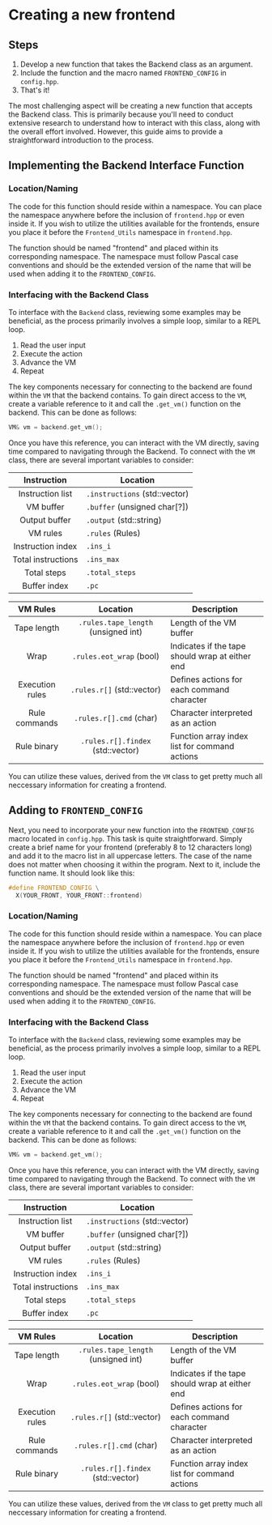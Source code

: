 # Creating a new frontend

## Steps

1. Develop a new function that takes the Backend class as an argument.
2. Include the function and the macro named `FRONTEND_CONFIG` in `config.hpp`.
3. That's it!

The most challenging aspect will be creating a new function that accepts the
Backend class. This is primarily because you'll need to conduct extensive
research to understand how to interact with this class, along with the overall
effort involved. However, this guide aims to provide a straightforward
introduction to the process.


## Implementing the Backend Interface Function

### Location/Naming

The code for this function should reside within a namespace. You can place the
namespace anywhere before the inclusion of `frontend.hpp` or even inside it. If
you wish to utilize the utilities available for the frontends, ensure you place
it before the `Frontend_Utils` namespace in `frontend.hpp`.

The function should be named "frontend" and placed within its corresponding
namespace. The namespace must follow Pascal case conventions and should be the
extended version of the name that will be used when adding it to the
`FRONTEND_CONFIG`.

### Interfacing with the Backend Class

To interface with the `Backend` class, reviewing some examples may be
beneficial, as the process primarily involves a simple loop, similar to a REPL
loop.

1. Read the user input
2. Execute the action
3. Advance the VM
4. Repeat

The key components necessary for connecting to the backend are found within the
`VM` that the backend contains. To gain direct access to the `VM`, create a
variable reference to it and call the `.get_vm()` function on the backend. This
can be done as follows:

```cpp
VM& vm = backend.get_vm();
```

Once you have this reference, you can interact with the VM directly, saving time
compared to navigating through the Backend. To connect with the `VM` class,
there are several important variables to consider:

| Instruction| Location|
|:-:|---|
| Instruction list| `.instructions` (std::vector<unsigned char>) |
| VM buffer| `.buffer` (unsigned char[?])|
| Output buffer| `.output` (std::string)|
| VM rules| `.rules` (Rules)|
| Instruction index| `.ins_i`|
| Total instructions| `.ins_max`|
| Total steps| `.total_steps`|
| Buffer index| `.pc`|

| VM Rules| Location| Description|
|:-:|:-:|---|
| Tape length| `.rules.tape_length` (unsigned int) | Length of the VM buffer|
| Wrap| `.rules.eot_wrap` (bool)| Indicates if the tape should wrap at either end|
| Execution rules| `.rules.r[]` (std::vector<Rule>)| Defines actions for each command character|
| Rule commands| `.rules.r[].cmd` (char)| Character interpreted as an action|
| Rule binary| `.rules.r[].findex` (std::vector<unsigned char>) | Function array index list for command actions |

You can utilize these values, derived from the `VM` class to get pretty much all
neccessary information for creating a frontend.


## Adding to `FRONTEND_CONFIG`

Next, you need to incorporate your new function into the `FRONTEND_CONFIG` macro
located in `config.hpp`. This task is quite straightforward. Simply create a
brief name for your frontend (preferably 8 to 12 characters long) and add it to
the macro list in all uppercase letters. The case of the name does not matter
when choosing it within the program. Next to it, include the function name. It
should look like this:

```cpp
#define FRONTEND_CONFIG \
  X(YOUR_FRONT, YOUR_FRONT::frontend)
```
### Location/Naming

The code for this function should reside within a namespace. You can place the
namespace anywhere before the inclusion of `frontend.hpp` or even inside it. If
you wish to utilize the utilities available for the frontends, ensure you place
it before the `Frontend_Utils` namespace in `frontend.hpp`.

The function should be named "frontend" and placed within its corresponding
namespace. The namespace must follow Pascal case conventions and should be the
extended version of the name that will be used when adding it to the
`FRONTEND_CONFIG`.

### Interfacing with the Backend Class

To interface with the `Backend` class, reviewing some examples may be
beneficial, as the process primarily involves a simple loop, similar to a REPL
loop.

1. Read the user input
2. Execute the action
3. Advance the VM
4. Repeat

The key components necessary for connecting to the backend are found within the
`VM` that the backend contains. To gain direct access to the `VM`, create a
variable reference to it and call the `.get_vm()` function on the backend. This
can be done as follows:

```cpp
VM& vm = backend.get_vm();
```

Once you have this reference, you can interact with the VM directly, saving time
compared to navigating through the Backend. To connect with the `VM` class,
there are several important variables to consider:

| Instruction| Location|
|:-:|---|
| Instruction list| `.instructions` (std::vector<unsigned char>) |
| VM buffer| `.buffer` (unsigned char[?])|
| Output buffer| `.output` (std::string)|
| VM rules| `.rules` (Rules)|
| Instruction index| `.ins_i`|
| Total instructions| `.ins_max`|
| Total steps| `.total_steps`|
| Buffer index| `.pc`|

| VM Rules| Location| Description|
|:-:|:-:|---|
| Tape length| `.rules.tape_length` (unsigned int) | Length of the VM buffer|
| Wrap| `.rules.eot_wrap` (bool)| Indicates if the tape should wrap at either end|
| Execution rules| `.rules.r[]` (std::vector<Rule>)| Defines actions for each command character|
| Rule commands| `.rules.r[].cmd` (char)| Character interpreted as an action|
| Rule binary| `.rules.r[].findex` (std::vector<unsigned char>) | Function array index list for command actions |

You can utilize these values, derived from the `VM` class to get pretty much all
neccessary information for creating a frontend.


